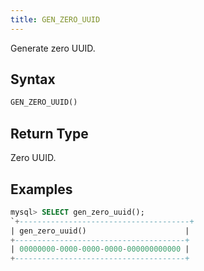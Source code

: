 ```yaml
---
title: GEN_ZERO_UUID
---
```


Generate zero UUID.

## Syntax

```sql
GEN_ZERO_UUID()
```

## Return Type

Zero UUID.

## Examples

```sql
mysql> SELECT gen_zero_uuid();
`+--------------------------------------+
| gen_zero_uuid()                      |
+--------------------------------------+
| 00000000-0000-0000-0000-000000000000 |
+--------------------------------------+
```
